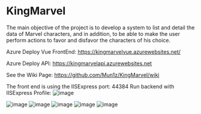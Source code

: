 # KingMarvel
The main objective of the project is to develop a system to list and detail the data of Marvel characters, and in addition, to be able to make the user perform actions to favor and disfavor the characters of his choice.

Azure Deploy Vue FrontEnd: https://kingmarvelvue.azurewebsites.net/ 

Azure Deploy API: https://kingmarvelapi.azurewebsites.net

See the Wiki Page: https://github.com/Mun1z/KingMarvel/wiki

The front end is using the IISExpress port: 44384
Run backend with IISExpress Profile: ![image](https://user-images.githubusercontent.com/17263249/204287149-2ccde0e7-d4bc-4024-ad24-f10bbe866542.png)

![image](https://user-images.githubusercontent.com/17263249/204288434-9878de58-d0f4-44e2-8b68-31242d021349.png)
![image](https://user-images.githubusercontent.com/17263249/204288502-c09483d7-666d-48bd-9fef-ccb8081ede16.png)
![image](https://user-images.githubusercontent.com/17263249/204289484-f88bc31b-5151-4c53-aac2-8129dd36d3e7.png)
![image](https://user-images.githubusercontent.com/17263249/204289651-3e8ea517-057b-47b5-a30a-50c6f500e5df.png)
![image](https://user-images.githubusercontent.com/17263249/204289730-a0812bd8-8c55-4054-a1d0-c52a29ad880f.png)

